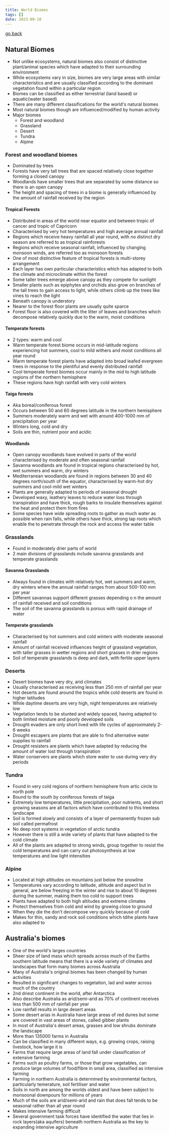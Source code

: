 ```yaml
---
title: World Biomes
tags: []
date: 2023-09-10
---
```

[go back](9Subjects/9Geography.md)

## Natural Biomes
- Not unlike ecosystems, natural biomes also consist of distinctive plant/animal species which have adapted to their surrounding environment
- While ecosystems vary in size, biomes are very large areas with similar characteristics and are usually classified according to the dominant vegetation found within a particular region
- Biomes can be classified as either terrestrial (land based) or aquatic(water based)
- There are many different classifications for the world's natural biomes
- Most natural biomes though are influenced/modified by human activity
- Major biomes
	- Forest and woodland
	- Grassland
	- Desert
	- Tundra
	- Alpine

### Forest and woodland biomes
- Dominated by trees
- Forests have very tall trees that are spaced relatively close together forming a closed canopy
- Woodlands have smaller trees that are separated by some distance so there is an open canopy
- The height and spacing of trees in a biome is generally influenced by the amount of rainfall received by the region

#### Tropical Forests
- Distributed in areas of the world near equator and between tropic of cancer and tropic of Capricorn
- Characterised by very hot temperatures and high average annual rainfall
- Regions which receive heavy rainfall all year round, with no distinct dry season are referred to as tropical rainforests
- Regions which receive seasonal rainfall, influenced by changing monsoon winds, are referred too as monsoon forests
- One of most distinctive feature of tropical forests is multi-storey arrangement
- Each layer has own particular characteristics which has adapted to both the climate and microclimate within the forest
- Some taller trees emerge above canopy as they compete for sunlight
- Smaller plants such as epiphytes and orchids also grow on branches of the tall trees to gain access to light, while others climb up the trees like vines to reach the light
- Beneath canopy is understory
- Nearer to the forest floor plants are usually quite sparce
- Forest floor is also covered with the litter of leaves and branches which decompose relatively quickly due to the warm, moist conditions

#### Temperate forests
- 2 types: warm and cool
- Warm temperate forest biome occurs in mid-latitude regions experiencing hot summers, cool to mild withers and moist conditions all year round
- Warm temperate forest plants have adapted into broad leafed evergreen trees in response to the plentiful and evenly distributed rainfall
- Cool temperate forest biomes occur mainly in the mid to high latitude regions of the northern hemisphere
- These regions have high rainfall with very cold winters

#### Taiga forests
- Aka boreal/coniferous forest
- Occurs between 50 and 60 degrees latitude in the northern hemisphere
- Summers moderately warm and wet with around 400-1000 mm of precipitation per year
- Winters long, cold and dry
- Soils are thin, nutrient poor and acidic

#### Woodlands
- Open canopy woodlands have evolved in parts of the world characterised by moderate and often seasonal rainfall
- Savanna woodlands are found in tropical regions characterised by hot, wet summers and warm, dry winters
- Mediterranean woodlands are found in regions between 30 and 40 degrees north/south of the equator, characterised by warm-hot dry summers and cool-mild wet winters
- Plants are generally adapted to periods of seasonal drought
- Developed waxy, leathery leaves to reduce water loss through transpiration and have thick, rough barks to insulate themselves against the heat and protect them from fires
- Some species have wide spreading roots to gather as much water as possible when rain falls, while others have thick, strong tap roots which enable the to penetrate through the rock and access the water table

### Grasslands
- Found in moderately drier parts of world
- 2 main divisions of grasslands include savanna grasslands and temperate grasslands

#### Savanna Grasslands
- Always found in climates with relatively hot, wet summers and warm, dry winters where the annual rainfall ranges from about 500-100 mm per year
- Different savannas support different grasses depending o n the amount of rainfall received and soil conditions
- The soil of the savanna grasslands is porous with rapid drainage of water

#### Temperate grasslands
- Characterised by hot summers and cold winters with moderate seasonal rainfall
- Amount of rainfall received influences height of grassland vegetation, with taller grasses in wetter regions and short grasses in drier regions
- Soil of temperate grasslands is deep and dark, with fertile upper layers

### Deserts
- Desert biomes have very dry, arid climates
- Usually characterised as receiving less than 250 mm of rainfall per year
- Hot deserts are found around the tropics while cold deserts are found in higher latitudes
- While daytime deserts are very high, night temperatures are relatively low
- Vegetation tends to be stunted and widely spaced, having adapted to both limited moisture and poorly developed soils
- Drought evaders are only short lived with life cycles of approximately 2-6 weeks
- Drought escapers are plants that are able to find alternative water supplies to rainfall
- Drought resisters are plants which have adapted by reducing the amount of water lost through transpiration
- Water conservers are plants which store water to use during very dry periods

### Tundra
- Found in very cold regions of northern hemisphere from artic circle to north pole
- Bound to the south by coniferous forests of taiga
- Extremely low temperatures, little precipitation, poor nutrients, and short growing seasons are all factors which have contributed to this treeless landscape
- Soil is formed slowly and consists of a layer of permanently frozen sub soil called permafrost
- No deep root systems in vegetation of arctic tundra
- However there is still a wide variety of plants that have adapted to the cold climate
- All of the plants are adapted to strong winds, group together to resist the cold temperatures and can carry out photosynthesis at low temperatures and low light intensities

### Alpine
- Located at high altitudes on mountains just below the snowline
- Temperatures vary according to latitude, altitude and aspect but in general, are below freezing in the winter and rise to about 10 degrees during the summer, making them too cold to support trees
- Plants have adapted to both high altitudes and extreme climates
- Protect themselves from cold and wind by growing close to ground
- When they die the don’t decompose very quickly because of cold
- Makes for thin, sandy and rock soil conditions which tdihe plants have also adapted to

## Australia's biomes
- One of the world's larges countries
- Sheer size of land mass which spreads across much of the Earths southern latitude means that there is a wide variety of climates and landscapes that form many biomes across Australia
- Many of Australia's original biomes has been changed by human activities
- Resulted in significant changes to vegetation, lad and water across much of the country
- 2nd driest continent in the world, after Antarctica
- Also describe Australia as arid/semi-arid as 70% of continent receives less than 500 mm of rainfall per year
- Low rainfall results in large desert areas
- Some desert arias in Australia have large areas of red dunes but some are covered in vast areas of stones, called gibber plants
- In most of Australia's desert areas, grasses and low shrubs dominate the landscape
- More than 135000 farms in Australia
- Can be classified in many different ways, e.g. growing crops, raising livestock, how large it is
- Farms that require large areas of land fall under classification of extensive farming
- Farms such as poultry farms, or those that grow vegetables, can produce large volumes of food/fibre in small area, classified as intensive farming
- Farming in northern Australia is determined by environmental factors, particularly temerature, soil fertiliser and water
- Soils in north are among the worlds oldest and have been subject to monsoonal downpours for millions of years
- Much of the soils are arid/semi-arid and rain that does fall tends to be seasonal rather than all year round
- Makes intensive farming difficult
- Several government task forces have identified the water that lies in rock layers(aka aquifers) beneath northern Australia as the key to expanding intensive agriculture